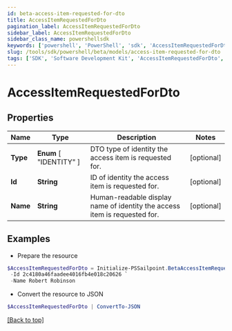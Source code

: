 ```yaml
---
id: beta-access-item-requested-for-dto
title: AccessItemRequestedForDto
pagination_label: AccessItemRequestedForDto
sidebar_label: AccessItemRequestedForDto
sidebar_class_name: powershellsdk
keywords: ['powershell', 'PowerShell', 'sdk', 'AccessItemRequestedForDto', 'BetaAccessItemRequestedForDto'] 
slug: /tools/sdk/powershell/beta/models/access-item-requested-for-dto
tags: ['SDK', 'Software Development Kit', 'AccessItemRequestedForDto', 'BetaAccessItemRequestedForDto']
---
```



# AccessItemRequestedForDto

## Properties

Name | Type | Description | Notes
------------ | ------------- | ------------- | -------------
**Type** |  **Enum** [  "IDENTITY" ] | DTO type of identity the access item is requested for. | [optional] 
**Id** | **String** | ID of identity the access item is requested for. | [optional] 
**Name** | **String** | Human-readable display name of identity the access item is requested for. | [optional] 

## Examples

- Prepare the resource
```powershell
$AccessItemRequestedForDto = Initialize-PSSailpoint.BetaAccessItemRequestedForDto  -Type IDENTITY `
 -Id 2c4180a46faadee4016fb4e018c20626 `
 -Name Robert Robinson
```

- Convert the resource to JSON
```powershell
$AccessItemRequestedForDto | ConvertTo-JSON
```


[[Back to top]](#) 

